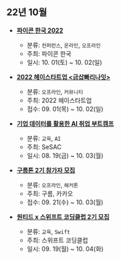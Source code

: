 ## 22년 10월
- __[파이콘 한국 2022](https://2022.pycon.kr/)__
  - 분류: `컨퍼런스`, `온라인`, `오프라인`
  - 주최: 파이콘 한국
  - 일시: 10. 01(토) ~ 10. 02(일)
  
- __[2022 헤이스타트업 <금삽빠리나잇>](https://event-us.kr/2022heystartups/event/47626)__
  - 분류: `오프라인`, `커뮤니티`
  - 주최: 2022 헤이스타트업
  - 접수: 09. 01(목) ~ 10. 02(일)
- __[기업 데이터를 활용한 AI 취업 부트캠프](https://allforyoung.com/posts/19999)__
  - 분류: `교육`, `AI`
  - 주최: SeSAC 
  - 일시: 08. 19(금) ~ 10. 03(월)
- __[구름톤 2기 참가자 모집](https://9oormthon.goorm.io/)__
  - 분류: `오프라인`, `해커톤`
  - 주최: 구름, 카카오
  - 접수: 09. 21(수) ~ 10. 03(월)
- __[원티드 x 스위프트 코딩클럽 2기 모집](https://www.wanted.co.kr/events/swiftCodingClub2)__
  - 분류: `교육`, `Swift`
  - 주최: 스위프트 코딩클럽
  - 일시: 09. 19(월) ~ 10. 04(화)